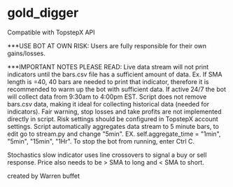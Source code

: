 # gold_digger
Compatible with TopstepX API

***USE BOT AT OWN RISK: Users are fully responsible for their own gains/losses.

***IMPORTANT NOTES PLEASE READ: Live data stream will not print indicators until the bars.csv file has a sufficient amount of data. Ex. If SMA length is =40, 40 bars are needed to print that indicator, therefore it is recommended to warm up the bot with sufficient data.
If active 24/7 the bot will collect data from 9:30am to 4:00pm EST. Script does not remove bars.csv data, making it ideal for collecting historical data (needed for indicators). Fair warning, stop losses and take profits are not implemented directly in script. Risk          settings should be configured in TopstepX account settings. Script automatically aggregates data stream to 5 minute bars, to edit go to stream.py and change "5min". EX. self.aggregate_time = "1min", "5min", "15min", "1Hr". To stop the bot from running, enter Ctrl C.

Stochastics slow indicator uses line crossovers to signal a buy or sell response. Price also needs to be > SMA to long and < SMA to short.

created by Warren buffet
